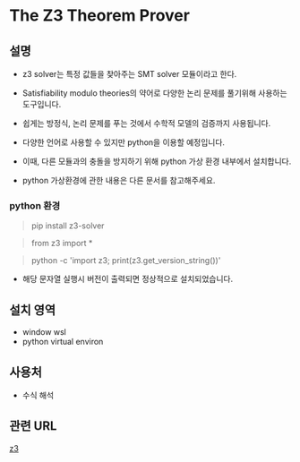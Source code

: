 # The Z3 Theorem Prover
## 설명
- z3 solver는 특정 값들을 찾아주는 SMT solver 모듈이라고 한다.
- Satisfiability modulo theories의 약어로 다양한 논리 문제를 풀기위해 사용하는 도구입니다.
- 쉽게는 방정식, 논리 문제를 푸는 것에서 수학적 모델의 검증까지 사용됩니다.


- 다양한 언어로 사용할 수 있지만 python을 이용할 예정입니다.
- 이때, 다른 모듈과의 충돌을 방지하기 위해 python 가상 환경 내부에서 설치합니다.
- python 가상환경에 관한 내용은 다른 문서를 참고해주세요.

### python 환경
> pip install z3-solver


> from z3 import *

> python -c 'import z3; print(z3.get_version_string())'
- 해당 문자열 실행시 버전이 출력되면 정상적으로 설치되었습니다.


## 설치 영역
- window wsl
- python virtual environ

## 사용처
- 수식 해석

## 관련 URL
[z3](https://z3prover.github.io/papers/programmingz3.html)
